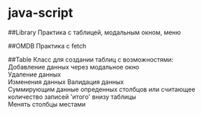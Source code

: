 # java-script
##Library
Практика с таблицей, модальным окном, меню

##OMDB
Практика с fetch

##Table
Класс для создании таблиц с возможностями: <br/>
 Добавление данных через модальное окно <br/>
 Удаление данных <br/>
 Изменения данных
 Валидация данных <br/>
 Суммирующим данные опреденных столбцов или считающее количество записей 'итого' внизу таблицы <br/>
 Менять столбцы местами
